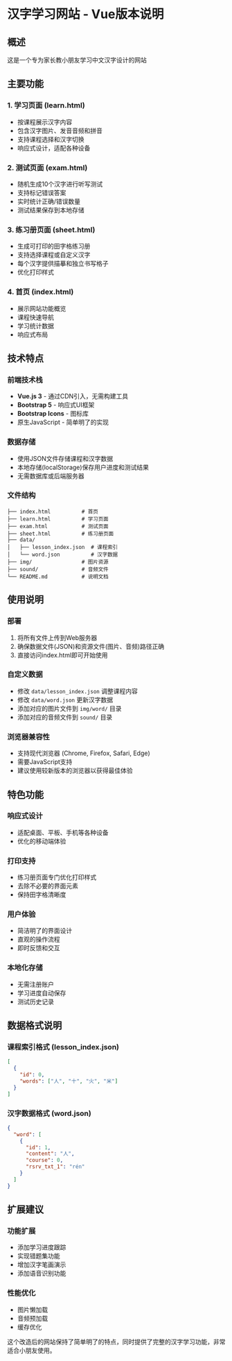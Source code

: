 # 汉字学习网站 - Vue版本说明

## 概述
这是一个专为家长教小朋友学习中文汉字设计的网站

## 主要功能

### 1. 学习页面 (learn.html)
- 按课程展示汉字内容
- 包含汉字图片、发音音频和拼音
- 支持课程选择和汉字切换
- 响应式设计，适配各种设备

### 2. 测试页面 (exam.html)  
- 随机生成10个汉字进行听写测试
- 支持标记错误答案
- 实时统计正确/错误数量
- 测试结果保存到本地存储

### 3. 练习册页面 (sheet.html)
- 生成可打印的田字格练习册
- 支持选择课程或自定义汉字
- 每个汉字提供描摹和独立书写格子
- 优化打印样式

### 4. 首页 (index.html)
- 展示网站功能概览
- 课程快速导航
- 学习统计数据
- 响应式布局

## 技术特点

### 前端技术栈
- **Vue.js 3** - 通过CDN引入，无需构建工具
- **Bootstrap 5** - 响应式UI框架
- **Bootstrap Icons** - 图标库
- 原生JavaScript - 简单明了的实现

### 数据存储
- 使用JSON文件存储课程和汉字数据
- 本地存储(localStorage)保存用户进度和测试结果
- 无需数据库或后端服务器

### 文件结构
```
├── index.html          # 首页
├── learn.html          # 学习页面
├── exam.html           # 测试页面  
├── sheet.html          # 练习册页面
├── data/
│   ├── lesson_index.json  # 课程索引
│   └── word.json          # 汉字数据
├── img/                # 图片资源
├── sound/              # 音频文件
└── README.md           # 说明文档
```

## 使用说明

### 部署
1. 将所有文件上传到Web服务器
2. 确保数据文件(JSON)和资源文件(图片、音频)路径正确
3. 直接访问index.html即可开始使用

### 自定义数据
- 修改 `data/lesson_index.json` 调整课程内容
- 修改 `data/word.json` 更新汉字数据
- 添加对应的图片文件到 `img/word/` 目录
- 添加对应的音频文件到 `sound/` 目录

### 浏览器兼容性
- 支持现代浏览器 (Chrome, Firefox, Safari, Edge)
- 需要JavaScript支持
- 建议使用较新版本的浏览器以获得最佳体验

## 特色功能

### 响应式设计
- 适配桌面、平板、手机等各种设备
- 优化的移动端体验

### 打印支持  
- 练习册页面专门优化打印样式
- 去除不必要的界面元素
- 保持田字格清晰度

### 用户体验
- 简洁明了的界面设计
- 直观的操作流程  
- 即时反馈和交互

### 本地化存储
- 无需注册账户
- 学习进度自动保存
- 测试历史记录

## 数据格式说明

### 课程索引格式 (lesson_index.json)
```json
[
  {
    "id": 0,
    "words": ["人", "十", "火", "米"]
  }
]
```

### 汉字数据格式 (word.json)
```json
{
  "word": [
    {
      "id": 1,
      "content": "人",
      "course": 0,
      "rsrv_txt_1": "rén"
    }
  ]
}
```

## 扩展建议

### 功能扩展
- 添加学习进度跟踪
- 实现错题集功能
- 增加汉字笔画演示
- 添加语音识别功能

### 性能优化
- 图片懒加载
- 音频预加载
- 缓存优化

这个改造后的网站保持了简单明了的特点，同时提供了完整的汉字学习功能，非常适合小朋友使用。
